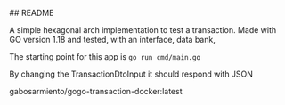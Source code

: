 ## README 

A simple hexagonal arch implementation to test a transaction. Made with GO version 1.18 and tested, with an interface, data bank, 

The starting point for this app is
`go run cmd/main.go`

By changing the TransactionDtoInput it should respond with JSON 

 gabosarmiento/gogo-transaction-docker:latest




